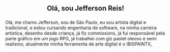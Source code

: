 <h2 align="center">Olá, sou Jefferson Reis!</h2>

###

<p> Olá, me chamo Jefferson, sou de São Paulo, eu sou artista digital e tradicional, e estou cursando engenharia de software, na minha carreira artistica, desenho desde criança, já fiz commissions, já fui responsável pela parte gráfico em um jogo RPG, já trabalhei com giz pastel oleoso e semi realismo, atualmente minha ferramenta de arte digital é o IBISPAINTX, </p>

######
<div align="center">
  <a href=artstation.com/jeffersonreis218> 
  





